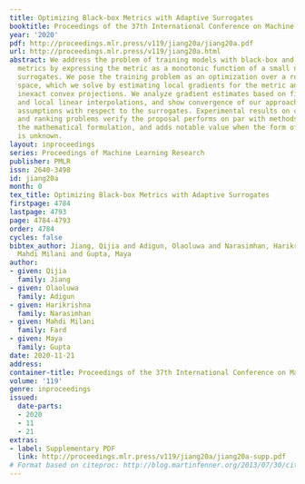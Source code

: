 ```yaml
---
title: Optimizing Black-box Metrics with Adaptive Surrogates
booktitle: Proceedings of the 37th International Conference on Machine Learning
year: '2020'
pdf: http://proceedings.mlr.press/v119/jiang20a/jiang20a.pdf
url: http://proceedings.mlr.press/v119/jiang20a.html
abstract: We address the problem of training models with black-box and hard-to-optimize
  metrics by expressing the metric as a monotonic function of a small number of easy-to-optimize
  surrogates. We pose the training problem as an optimization over a relaxed surrogate
  space, which we solve by estimating local gradients for the metric and performing
  inexact convex projections. We analyze gradient estimates based on finite differences
  and local linear interpolations, and show convergence of our approach under smoothness
  assumptions with respect to the surrogates. Experimental results on classification
  and ranking problems verify the proposal performs on par with methods that know
  the mathematical formulation, and adds notable value when the form of the metric
  is unknown.
layout: inproceedings
series: Proceedings of Machine Learning Research
publisher: PMLR
issn: 2640-3498
id: jiang20a
month: 0
tex_title: Optimizing Black-box Metrics with Adaptive Surrogates
firstpage: 4784
lastpage: 4793
page: 4784-4793
order: 4784
cycles: false
bibtex_author: Jiang, Qijia and Adigun, Olaoluwa and Narasimhan, Harikrishna and Fard,
  Mahdi Milani and Gupta, Maya
author:
- given: Qijia
  family: Jiang
- given: Olaoluwa
  family: Adigun
- given: Harikrishna
  family: Narasimhan
- given: Mahdi Milani
  family: Fard
- given: Maya
  family: Gupta
date: 2020-11-21
address: 
container-title: Proceedings of the 37th International Conference on Machine Learning
volume: '119'
genre: inproceedings
issued:
  date-parts:
  - 2020
  - 11
  - 21
extras:
- label: Supplementary PDF
  link: http://proceedings.mlr.press/v119/jiang20a/jiang20a-supp.pdf
# Format based on citeproc: http://blog.martinfenner.org/2013/07/30/citeproc-yaml-for-bibliographies/
---
```

